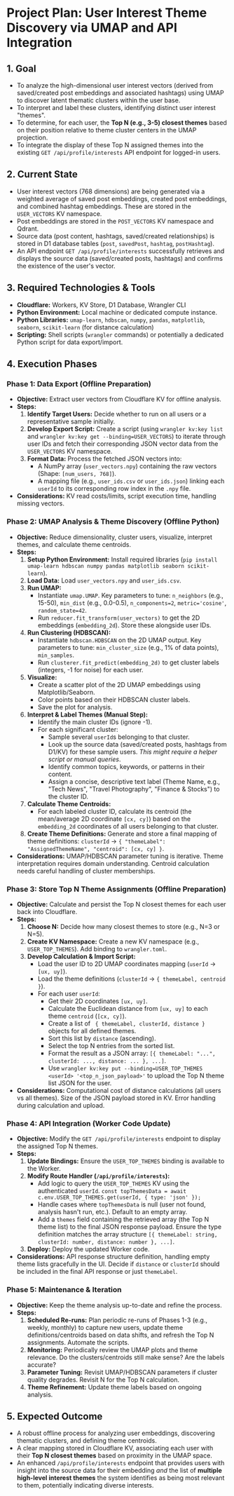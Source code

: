 # Project Plan: User Interest Theme Discovery via UMAP and API Integration

## 1. Goal

- To analyze the high-dimensional user interest vectors (derived from saved/created post embeddings and associated hashtags) using UMAP to discover latent thematic clusters within the user base.
- To interpret and label these clusters, identifying distinct user interest "themes".
- To determine, for each user, the **Top N (e.g., 3-5) closest themes** based on their position relative to theme cluster centers in the UMAP projection.
- To integrate the display of these Top N assigned themes into the existing `GET /api/profile/interests` API endpoint for logged-in users.

## 2. Current State

- User interest vectors (768 dimensions) are being generated via a weighted average of saved post embeddings, created post embeddings, and combined hashtag embeddings. These are stored in the `USER_VECTORS` KV namespace.
- Post embeddings are stored in the `POST_VECTORS` KV namespace and Qdrant.
- Source data (post content, hashtags, saved/created relationships) is stored in D1 database tables (`post`, `savedPost`, `hashtag`, `postHashtag`).
- An API endpoint `GET /api/profile/interests` successfully retrieves and displays the source data (saved/created posts, hashtags) and confirms the existence of the user's vector.

## 3. Required Technologies & Tools

- **Cloudflare:** Workers, KV Store, D1 Database, Wrangler CLI
- **Python Environment:** Local machine or dedicated compute instance.
- **Python Libraries:** `umap-learn`, `hdbscan`, `numpy`, `pandas`, `matplotlib`, `seaborn`, `scikit-learn` (for distance calculation)
- **Scripting:** Shell scripts (`wrangler` commands) or potentially a dedicated Python script for data export/import.

## 4. Execution Phases

### Phase 1: Data Export (Offline Preparation)

- **Objective:** Extract user vectors from Cloudflare KV for offline analysis.
- **Steps:**
  1.  **Identify Target Users:** Decide whether to run on all users or a representative sample initially.
  2.  **Develop Export Script:** Create a script (using `wrangler kv:key list` and `wrangler kv:key get --binding=USER_VECTORS`) to iterate through user IDs and fetch their corresponding JSON vector data from the `USER_VECTORS` KV namespace.
  3.  **Format Data:** Process the fetched JSON vectors into:
      - A NumPy array (`user_vectors.npy`) containing the raw vectors (Shape: `[num_users, 768]`).
      - A mapping file (e.g., `user_ids.csv` or `user_ids.json`) linking each `userId` to its corresponding row index in the `.npy` file.
- **Considerations:** KV read costs/limits, script execution time, handling missing vectors.

### Phase 2: UMAP Analysis & Theme Discovery (Offline Python)

- **Objective:** Reduce dimensionality, cluster users, visualize, interpret themes, and calculate theme centroids.
- **Steps:**
  1.  **Setup Python Environment:** Install required libraries (`pip install umap-learn hdbscan numpy pandas matplotlib seaborn scikit-learn`).
  2.  **Load Data:** Load `user_vectors.npy` and `user_ids.csv`.
  3.  **Run UMAP:**
      - Instantiate `umap.UMAP`. Key parameters to tune: `n_neighbors` (e.g., 15-50), `min_dist` (e.g., 0.0-0.5), `n_components=2`, `metric='cosine'`, `random_state=42`.
      - Run `reducer.fit_transform(user_vectors)` to get the 2D embeddings (`embedding_2d`). Store these alongside user IDs.
  4.  **Run Clustering (HDBSCAN):**
      - Instantiate `hdbscan.HDBSCAN` on the 2D UMAP output. Key parameters to tune: `min_cluster_size` (e.g., 1% of data points), `min_samples`.
      - Run `clusterer.fit_predict(embedding_2d)` to get cluster labels (integers, -1 for noise) for each user.
  5.  **Visualize:**
      - Create a scatter plot of the 2D UMAP embeddings using Matplotlib/Seaborn.
      - Color points based on their HDBSCAN cluster labels.
      - Save the plot for analysis.
  6.  **Interpret & Label Themes (Manual Step):**
      - Identify the main cluster IDs (ignore -1).
      - For each significant cluster:
        - Sample several `userId`s belonging to that cluster.
        - Look up the source data (saved/created posts, hashtags from D1/KV) for these sample users. _This might require a helper script or manual queries_.
        - Identify common topics, keywords, or patterns in their content.
        - Assign a concise, descriptive text label (Theme Name, e.g., "Tech News", "Travel Photography", "Finance & Stocks") to the cluster ID.
  7.  **Calculate Theme Centroids:**
      - For each labeled cluster ID, calculate its centroid (the mean/average 2D coordinate `[cx, cy]`) based on the `embedding_2d` coordinates of all users belonging to that cluster.
  8.  **Create Theme Definitions:** Generate and store a final mapping of theme definitions: `clusterId` -> `{ "themeLabel": "AssignedThemeName", "centroid": [cx, cy] }`.
- **Considerations:** UMAP/HDBSCAN parameter tuning is iterative. Theme interpretation requires domain understanding. Centroid calculation needs careful handling of cluster memberships.

### Phase 3: Store Top N Theme Assignments (Offline Preparation)

- **Objective:** Calculate and persist the Top N closest themes for each user back into Cloudflare.
- **Steps:**
  1.  **Choose N:** Decide how many closest themes to store (e.g., N=3 or N=5).
  2.  **Create KV Namespace:** Create a new KV namespace (e.g., `USER_TOP_THEMES`). Add binding to `wrangler.toml`.
  3.  **Develop Calculation & Import Script:**
      - Load the user ID to 2D UMAP coordinates mapping (`userId` -> `[ux, uy]`).
      - Load the theme definitions (`clusterId` -> `{ themeLabel, centroid }`).
      - For each user `userId`:
        - Get their 2D coordinates `[ux, uy]`.
        - Calculate the Euclidean distance from `[ux, uy]` to each theme `centroid` (`[cx, cy]`).
        - Create a list of ` { themeLabel, clusterId, distance }` objects for all defined themes.
        - Sort this list by `distance` (ascending).
        - Select the top N entries from the sorted list.
        - Format the result as a JSON array: `[{ themeLabel: "...", clusterId: ..., distance: ... }, ...]`.
        - Use `wrangler kv:key put --binding=USER_TOP_THEMES <userId> '<top_n_json_payload>'` to upload the Top N theme list JSON for the user.
- **Considerations:** Computational cost of distance calculations (all users vs all themes). Size of the JSON payload stored in KV. Error handling during calculation and upload.

### Phase 4: API Integration (Worker Code Update)

- **Objective:** Modify the `GET /api/profile/interests` endpoint to display the assigned Top N themes.
- **Steps:**
  1.  **Update Bindings:** Ensure the `USER_TOP_THEMES` binding is available to the Worker.
  2.  **Modify Route Handler (`/api/profile/interests`):**
      - Add logic to query the `USER_TOP_THEMES` KV using the authenticated `userId`. `const topThemesData = await c.env.USER_TOP_THEMES.get(userId, { type: 'json' });`
      - Handle cases where `topThemesData` is null (user not found, analysis hasn't run, etc.). Default to an empty array.
      - Add a `themes` field containing the retrieved array (the Top N theme list) to the final JSON response payload. Ensure the type definition matches the array structure `[{ themeLabel: string, clusterId: number, distance: number }, ...]`.
  3.  **Deploy:** Deploy the updated Worker code.
- **Considerations:** API response structure definition, handling empty theme lists gracefully in the UI. Decide if `distance` or `clusterId` should be included in the final API response or just `themeLabel`.

### Phase 5: Maintenance & Iteration

- **Objective:** Keep the theme analysis up-to-date and refine the process.
- **Steps:**
  1.  **Scheduled Re-runs:** Plan periodic re-runs of Phases 1-3 (e.g., weekly, monthly) to capture new users, update theme definitions/centroids based on data shifts, and refresh the Top N assignments. Automate the scripts.
  2.  **Monitoring:** Periodically review the UMAP plots and theme relevance. Do the clusters/centroids still make sense? Are the labels accurate?
  3.  **Parameter Tuning:** Revisit UMAP/HDBSCAN parameters if cluster quality degrades. Revisit N for the Top N calculation.
  4.  **Theme Refinement:** Update theme labels based on ongoing analysis.

## 5. Expected Outcome

- A robust offline process for analyzing user embeddings, discovering thematic clusters, and defining theme centroids.
- A clear mapping stored in Cloudflare KV, associating each user with their **Top N closest themes** based on proximity in the UMAP space.
- An enhanced `/api/profile/interests` endpoint that provides users with insight into the source data for their embedding _and_ the list of **multiple high-level interest themes** the system identifies as being most relevant to them, potentially indicating diverse interests.
